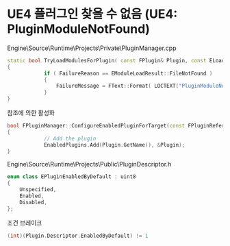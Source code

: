 # UE4 플러그인 찾을 수 없음 (UE4: PluginModuleNotFound)

Engine\Source\Runtime\Projects\Private\PluginManager.cpp

```cpp
static bool TryLoadModulesForPlugin( const FPlugin& Plugin, const ELoadingPhase::Type LoadingPhase )
{
			if ( FailureReason == EModuleLoadResult::FileNotFound )
			{
				FailureMessage = FText::Format( LOCTEXT("PluginModuleNotFound", "Plugin '{0}' failed to load because module '{1}' could not be found.  Please ensure the plugin is properly installed, otherwise consider disabling the plugin for this project."), PluginNameText, TextModuleName );
			}
}
```

참조에 의한 활성화

```cpp
bool FPluginManager::ConfigureEnabledPluginForTarget(const FPluginReferenceDescriptor& FirstReference, const FProjectDescriptor* ProjectDescriptor, const FString& TargetName, const FString& Platform, EBuildConfiguration Configuration, EBuildTargetType TargetType, bool bLoadPluginsForTargetPlatforms, const TMap<FString, TSharedRef<FPlugin>>& AllPlugins, TMap<FString, FPlugin*>& EnabledPlugins, const FPluginReferenceDescriptor*& OutMissingPlugin)
{
			// Add the plugin
			EnabledPlugins.Add(Plugin.GetName(), &Plugin);
}
```

Engine\Source\Runtime\Projects\Public\PluginDescriptor.h

```cpp
enum class EPluginEnabledByDefault : uint8
{
	Unspecified,
	Enabled,
	Disabled,
};
```

조건 브레이크

```cpp
(int)(Plugin.Descriptor.EnabledByDefault) != 1
```

